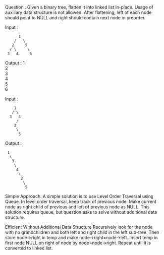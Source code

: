 Question :
Given a binary tree, flatten it into linked list in-place. Usage of auxiliary data structure is not allowed. After flattening, left of each node should point to NULL and right should contain next node in preorder.

Input : 

          1
        /   \
       2     5
      / \     \
     3   4     6

Output :
    1
     \
      2
       \
        3
         \
          4
           \
            5
             \
              6

Input :

        1
       / \
      3   4
         /
        2
         \
          5
Output :

     1
      \
       3
        \
         4
          \
           2
            \ 
             5

Simple Approach: 
A simple solution is to use Level Order Traversal using Queue. In level order traversal, keep track of previous node. Make current node as right child of previous and left of previous node as NULL. This solution requires queue, but question asks to solve without additional data structure.

Efficient Without Additional Data Structure Recursively look for the node with no grandchildren and both left and right child in the left sub-tree. Then store node->right in temp and make node->right=node->left. Insert temp in first node NULL on right of node by node=node->right. Repeat until it is converted to linked list. 